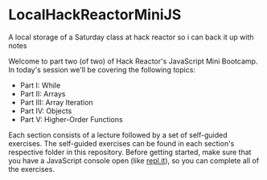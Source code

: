 # LocalHackReactorMiniJS
A local storage of a Saturday class at hack reactor so i can back it up with notes


Welcome to part two (of two) of Hack Reactor's JavaScript Mini Bootcamp. In today's session we'll be covering the following topics:

- Part I: While
- Part II: Arrays
- Part III: Array Iteration
- Part IV: Objects
- Part V: Higher-Order Functions

Each section consists of a lecture followed by a set of self-guided exercises. The self-guided exercises can be found in each section's respective folder in this repository. Before getting started, make sure that you have a JavaScript console open (like <a href="http://www.repl.it/languages/javascript" target="_blank">repl.it</a>), so you can complete all of the exercises.